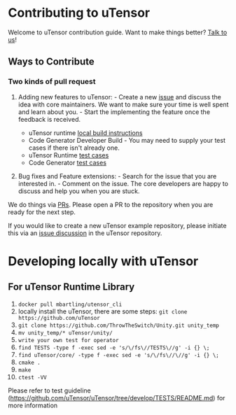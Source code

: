 # Contributing to uTensor

Welcome to uTensor contribution guide. Want to make things better? [Talk to us](utensor@googlegroups.com)!

## Ways to Contribute

### Two kinds of pull request

  1. Adding new features to uTensor:
    -  Create a new [issue](https://github.com/uTensor/uTensor/issues) and discuss the idea with core maintainers. We want to make sure your time is well spent and learn about you.
    -  Start the implementing the feature once the feedback is received.
      - uTensor runtime [local build instructions](#localBuild)
      - Code Generator Developer Build
    -  You may need to supply your test cases if there isn't already one.
      - uTensor Runtime [test cases](https://github.com/uTensor/uTensor/tree/develop/TESTS)
      - Code Generator [test cases](https://github.com/uTensor/utensor_cgen/tree/develop/tests)
  
  2. Bug fixes and Feature extensions: 
    -  Search for the issue that you are interested in.
    -  Comment on the issue. The core developers are happy to discuss and help you when you are stuck.

We do things via [PRs](https://help.github.com/articles/about-pull-requests/). Please open a PR to the repository when you are ready for the next step.

If you would like to create a new uTensor example repository, please initiate this via an [issue discussion](https://github.com/uTensor/uTensor/issues) in the uTensor repository.


# <a name="localBuild"></a> Developing locally with uTensor

## For uTensor Runtime Library

1. `docker pull mbartling/utensor_cli`
2. locally install the uTensor, there are some steps:
    `git clone https://github.com/uTensor`
3. `git clone https://github.com/ThrowTheSwitch/Unity.git unity_temp`
4. `mv unity_temp/* uTensor/unity/`
5. `write your own test for operator`
6. `find TESTS -type f -exec sed -e 's/\/fs\//TESTS\//g' -i {} \;`
7. `find uTensor/core/ -type f -exec sed -e 's/\/fs\//\//g' -i {} \;`
8. `cmake .`
9. `make`
10. `ctest -VV`
  
Please refer to test guideline (https://github.com/uTensor/uTensor/tree/develop/TESTS/README.md) for more information


